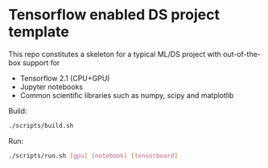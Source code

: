 # Tensorflow enabled DS project template

This repo constitutes a skeleton for a typical ML/DS project with out-of-the-box support for
 - Tensorflow 2.1 (CPU+GPU)
 - Jupyter notebooks
 - Common scientific libraries such as numpy, scipy and matplotlib
 
Build:

```bash
./scripts/build.sh
```

Run:

```bash
./scripts/run.sh [gpu] [notebook] [tensorboard]
```